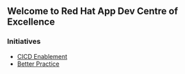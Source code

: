 ## Welcome to Red Hat App Dev Centre of Excellence

### Initiatives
* [CICD Enablement](https://rhappdev.github.io/cicd-enablement/)
* [Better Practice](https://rhappdev.github.io/better-practice)
